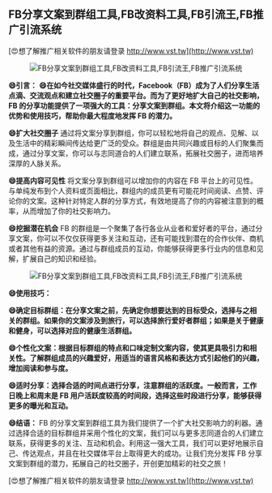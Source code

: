 ## **FB分享文案到群组工具,FB改资料工具,FB引流王,FB推广引流系统**

[😍想了解推广相关软件的朋友请登录 http://www.vst.tw](http://www.vst.tw)

 <center><img src="https://vst.tw/MP4/tuiguang/png/7.png" alt="FB分享文案到群组工具,FB改资料工具,FB引流王,FB推广引流系统"></center>

**😄引言：**
**😄在如今社交媒体盛行的时代，Facebook（FB）成为了人们分享生活点滴、交流观点和建立社交圈子的重要平台。而为了更好地扩大自己的社交影响，FB 的分享功能提供了一项强大的工具：分享文案到群组。本文将介绍这一功能的优势和使用技巧，帮助你最大程度地发挥 FB 的潜力。**

**😄扩大社交圈子**
通过将文案分享到群组，你可以轻松地将自己的观点、见解、以及生活中的精彩瞬间传达给更广泛的受众。群组是由共同兴趣或目标的人们聚集而成，通过分享文案，你可以与志同道合的人们建立联系，拓展社交圈子，进而培养深厚的人脉关系。

**😄提高内容可见性**
将文案分享到群组可以增加你的内容在 FB 平台上的可见性。与单纯发布到个人资料或页面相比，群组内的成员更有可能花时间阅读、点赞、评论你的文案。这种针对特定人群的分享方式，有效地提高了你的内容被注意到的概率，从而增加了你的社交影响力。

**😄挖掘潜在机会**
FB 的群组是一个聚集了各行各业从业者和爱好者的平台，通过分享文案，你可以不仅仅获得更多关注和互动，还有可能找到潜在的合作伙伴、商机或者其他有益的资源。通过与群组成员的互动，你能够获得更多行业内的信息和见解，扩展自己的知识和经验。

 <center><img src="https://vst.tw/MP4/tuiguang/png/4.png" alt="FB分享文案到群组工具,FB改资料工具,FB引流王,FB推广引流系统"></center>

**😄使用技巧：**

**😄确定目标群组：在分享文案之前，先确定你想要达到的目标受众，选择与之相关的群组。如果你的文案涉及到旅行，可以选择旅行爱好者群组；如果是关于健康和健身，可以选择对应的健康生活群组。**

**😄个性化文案：根据目标群组的特点和口味定制文案内容，使其更具吸引力和相关性。了解群组成员的兴趣爱好，用适当的语言风格和表达方式引起他们的兴趣，增加阅读和参与度。**

**😄适时分享：选择合适的时间点进行分享，注意群组的活跃度。一般而言，工作日晚上和周末是 FB 用户活跃度较高的时间段，选择这些时段进行分享，能够获得更多的曝光和互动。**

**😄结语：**
FB 的分享文案到群组工具为我们提供了一个扩大社交影响力的利器。通过选择合适的目标群组并采用个性化的文案，我们可以与更多志同道合的人们建立联系，获得更多的关注、互动和机会。利用这一强大工具，我们可以更好地展示自己、传达观点，并且在社交媒体平台上取得更大的成功。让我们充分发挥 FB 分享文案到群组的潜力，拓展自己的社交圈子，开创更加精彩的社交之旅！

[😍想了解推广相关软件的朋友请登录 http://www.vst.tw](http://www.vst.tw)



